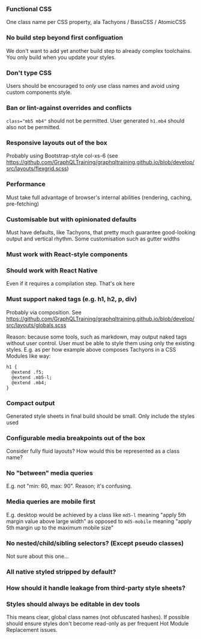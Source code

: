 ### Functional CSS

One class name per CSS property, ala Tachyons / BassCSS / AtomicCSS

### No build step beyond first configuation

We don't want to add yet another build step to already complex toolchains. You only build when you update your styles.


### Don't type CSS

Users should be encouraged to *only* use class names and avoid using custom components style.

### Ban or lint-against overrides and conflicts

`class="mb5 mb4"` should not be permitted. User generated `h1.mb4` should also not be permitted.

### Responsive layouts out of the box

Probably using Bootstrap-style col-xs-6 (see https://github.com/GraphQLTraining/graphqltraining.github.io/blob/develop/src/layouts/flexgrid.scss)

### Performance

Must take full advantage of browser's internal abilities (rendering, caching, pre-fetching)

### Customisable but with opinionated defaults

Must have defaults, like Tachyons, that pretty much guarantee good-looking output and vertical rhythm. Some customisation such as gutter widths 

### Must work with React-style components

### Should work with React Native

Even if it requires a compilation step. That's ok here

### Must support naked tags (e.g. h1, h2, p, div)

Probably via composition. See https://github.com/GraphQLTraining/graphqltraining.github.io/blob/develop/src/layouts/globals.scss

Reason: because some tools, such as markdown, may output naked tags without user control. User must be able to style them using only the existing styles. E.g. as per how example above composes Tachyons in a CSS Modules like way:


```
h1 {
  @extend .f5;
  @extend .mb5-l;
  @extend .mb4;
}
```

### Compact output

Generated style sheets in final build should be small. Only include the styles used

### Configurable media breakpoints out of the box

Consider fully fluid layouts? How would this be represented as a class name?

### No "between" media queries

E.g. not "min: 60, max: 90". Reason; it's confusing.

### Media queries are mobile first

E.g. desktop would be achieved by a class like `md5-l` meaning "apply 5th margin value above large width" as opposed to `md5-mobile` meaning "apply 5th margin up to the maximum mobile size"


### No nested/child/sibling selectors? (Except pseudo classes)

Not sure about this one...

### All native styled stripped by default?

### How should it handle leakage from third-party style sheets?

### Styles should always be editable in dev tools

This means clear, global class names (not obfuscated hashes). If possible should ensure styles don't become read-only as per frequent Hot Module Replacement issues.


